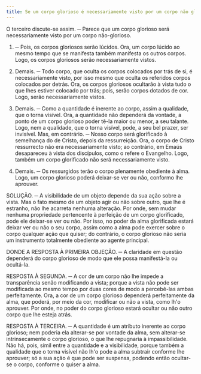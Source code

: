 ```yaml
---
title: Se um corpo glorioso é necessariamente visto por um corpo não glorioso
---
```


O terceiro discute-se assim. ─ Parece que um corpo glorioso será necessariamente visto por um corpo não-glorioso.  

1. ─ Pois, os corpos gloriosos serão lúcidos. Ora, um corpo lúcido ao mesmo tempo que se manifesta também manifesta os outros corpos. Logo, os corpos gloriosos serão necessariamente vistos.  

2. Demais. ─ Todo corpo, que oculta os corpos colocados por trás de si, é necessariamente visto, por isso mesmo que oculta os referidos corpos colocados por detrás. Ora, os corpos gloriosos ocultarão à vista tudo o que lhes estiver colocado por trás; pois, serão corpos dotados de cor. Logo, serão necessariamente vistos. 

3. Demais. ─ Como a quantidade é inerente ao corpo, assim a qualidade, que o torna visível. Ora, a quantidade não dependerá da vontade, a ponto de um corpo glorioso poder tê-la maior ou menor, a seu talante. Logo, nem a qualidade, que o torna visível, pode, a seu bel prazer, ser invisível.  Mas, em contrário. ─ Nosso corpo será glorificado à semelhança do de Cristo, depois da ressurreição. Ora, o corpo de Cristo ressurrecto não era necessariamente visto; ao contrário, em Emaús desapareceu à vista dos discípulos, como o refere o Evangelho. Logo, também um corpo glorificado não será necessariamente visto.  

2. Demais. ─ Os ressurgidos terão o corpo plenamente obediente à alma. Logo, um corpo glorioso poderá deixar-se ver ou não, conformo lhe aprouver.  

SOLUÇÃO. ─ A visibilidade de um objeto depende da sua ação sobre a vista. Mas o fato mesmo de um objeto agir ou não sobre outro, que lhe é estranho, não lhe acarreta nenhuma alteração. Por onde, sem mudar nenhuma propriedade pertencente à perfeição de um corpo glorificado, pode ele deixar-se ver ou não. Por isso, no poder da alma glorificada estará deixar ver ou não o seu corpo, assim como a alma pode exercer sobre o corpo qualquer ação que quiser; do contrário, o corpo glorioso não seria um instrumento totalmente obediente ao agente principal.  

DONDE A RESPOSTA À PRIMEIRA OBJEÇÃO. ─ A claridade em questão dependerá do corpo glorioso de modo que ele possa manifestá-la ou ocultá-la.  

RESPOSTA À SEGUNDA. ─ A cor de um corpo não lhe impede a transparência senão modificando a vista; porque a vista não pode ser modificada ao mesmo tempo por duas cores de modo a percebê-las ambas perfeitamente. Ora, a cor de um corpo glorioso dependerá perfeitamente da alma, que poderá, por meio da cor, modificar ou não a vista, como lh'o aprouver. Por onde, no poder do corpo glorioso estará ocultar ou não outro corpo que lhe esteja atrás.  

RESPOSTA À TERCEIRA. ─ A quantidade é um atributo inerente ao corpo glorioso; nem poderia ela alterar-se por vontade da alma, sem alterar-se intrinsecamente o corpo glorioso, o que lhe repugnaria à impassibilidade. Não há, pois, símil entre a quantidade e a visibilidade, porque também a qualidade que o torna visível não lh'o pode a alma subtrair conforme lhe aprouver; só a sua ação é que pode ser suspensa, podendo então ocultar-se o corpo, conforme o quiser a alma.